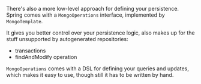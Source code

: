 There's also a more low-level approach for defining your persistence. Spring comes with
a `MongoOperations` interface, implemented by `MongoTemplate`.

It gives you better control over your persistence logic, also makes up for the stuff unsupported
by autogenerated repositories:

- transactions
- findAndModify operation

`MongoOperations` comes with a DSL for defining your queries and updates, which makes it easy to use,
though still it has to be written by hand.